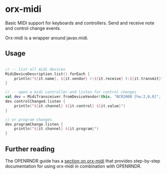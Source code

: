 # orx-midi

Basic MIDI support for keyboards and controllers. Send and receive note and control change events. 

Orx-midi is a wrapper around javax.midi.

## Usage

```kotlin

// -- list all midi devices
MidiDeviceDescription.list().forEach {
    println("${it.name}, ${it.vendor} r:${it.receive} t:${it.transmit}")
}

// -- open a midi controller and listen for control changes
val dev = MidiTransceiver.fromDeviceVendor(this, "BCR2000 [hw:2,0,0]", "ALSA (http://www.alsa-project.org)")
dev.controlChanged.listen {
    println("${it.channel} ${it.control} ${it.value}")
}

// or program changes
dev.programChange.listen {
    println("${it.channel} ${it.program}")
}
```

## Further reading

The OPENRNDR guide has a [section on orx-midi](https://guide.openrndr.org/#/10_OPENRNDR_Extras/C04_Midi_controllers) that provides step-by-step documentation for using orx-midi in combination with OPENRNDR.
